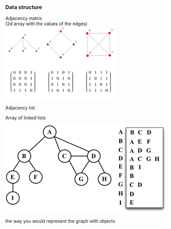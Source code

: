 ### Data structure

Adjacency matrix  
(2d array with the values of the edges)
![c3311b3ebe34d9d282470670411c140b.png](c3311b3ebe34d9d282470670411c140b.png)
  
Adjacency list 
  
Array of linked lists

![bca86d1386521c33b613b214d6a2b7b1.png](bca86d1386521c33b613b214d6a2b7b1.png)


the way you would represent the graph with objects